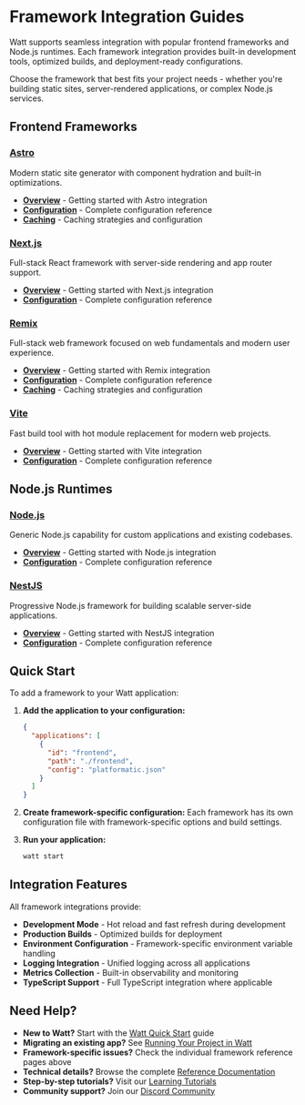 # Framework Integration Guides

Watt supports seamless integration with popular frontend frameworks and Node.js runtimes. Each framework integration provides built-in development tools, optimized builds, and deployment-ready configurations.

Choose the framework that best fits your project needs - whether you're building static sites, server-rendered applications, or complex Node.js services.

## Frontend Frameworks

### [Astro](../reference/astro/overview.md)
Modern static site generator with component hydration and built-in optimizations.

- **[Overview](../reference/astro/overview.md)** - Getting started with Astro integration
- **[Configuration](../reference/astro/configuration.md)** - Complete configuration reference
- **[Caching](../reference/astro/caching.md)** - Caching strategies and configuration

### [Next.js](../reference/next/overview.md)
Full-stack React framework with server-side rendering and app router support.

- **[Overview](../reference/next/overview.md)** - Getting started with Next.js integration
- **[Configuration](../reference/next/configuration.md)** - Complete configuration reference

### [Remix](../reference/remix/overview.md)
Full-stack web framework focused on web fundamentals and modern user experience.

- **[Overview](../reference/remix/overview.md)** - Getting started with Remix integration
- **[Configuration](../reference/remix/configuration.md)** - Complete configuration reference
- **[Caching](../reference/remix/caching.md)** - Caching strategies and configuration

### [Vite](../reference/vite/overview.md)
Fast build tool with hot module replacement for modern web projects.

- **[Overview](../reference/vite/overview.md)** - Getting started with Vite integration
- **[Configuration](../reference/vite/configuration.md)** - Complete configuration reference

## Node.js Runtimes

### [Node.js](../reference/node/overview.md)
Generic Node.js capability for custom applications and existing codebases.

- **[Overview](../reference/node/overview.md)** - Getting started with Node.js integration
- **[Configuration](../reference/node/configuration.md)** - Complete configuration reference

### [NestJS](../reference/nest/overview.md)
Progressive Node.js framework for building scalable server-side applications.

- **[Overview](../reference/nest/overview.md)** - Getting started with NestJS integration
- **[Configuration](../reference/nest/configuration.md)** - Complete configuration reference

## Quick Start

To add a framework to your Watt application:

1. **Add the application to your configuration:**
   ```json
   {
     "applications": [
       {
         "id": "frontend",
         "path": "./frontend",
         "config": "platformatic.json"
       }
     ]
   }
   ```

2. **Create framework-specific configuration:**
   Each framework has its own configuration file with framework-specific options and build settings.

3. **Run your application:**
   ```bash
   watt start
   ```

## Integration Features

All framework integrations provide:

- **Development Mode** - Hot reload and fast refresh during development
- **Production Builds** - Optimized builds for deployment
- **Environment Configuration** - Framework-specific environment variable handling
- **Logging Integration** - Unified logging across all applications
- **Metrics Collection** - Built-in observability and monitoring
- **TypeScript Support** - Full TypeScript integration where applicable

## Need Help?

- **New to Watt?** Start with the [Watt Quick Start](/docs/getting-started/quick-start) guide
- **Migrating an existing app?** See [Running Your Project in Watt](/docs/getting-started/port-your-app)
- **Framework-specific issues?** Check the individual framework reference pages above
- **Technical details?** Browse the complete [Reference Documentation](../reference/) 
- **Step-by-step tutorials?** Visit our [Learning Tutorials](../learn/)
- **Community support?** Join our [Discord Community](https://discord.gg/platformatic)